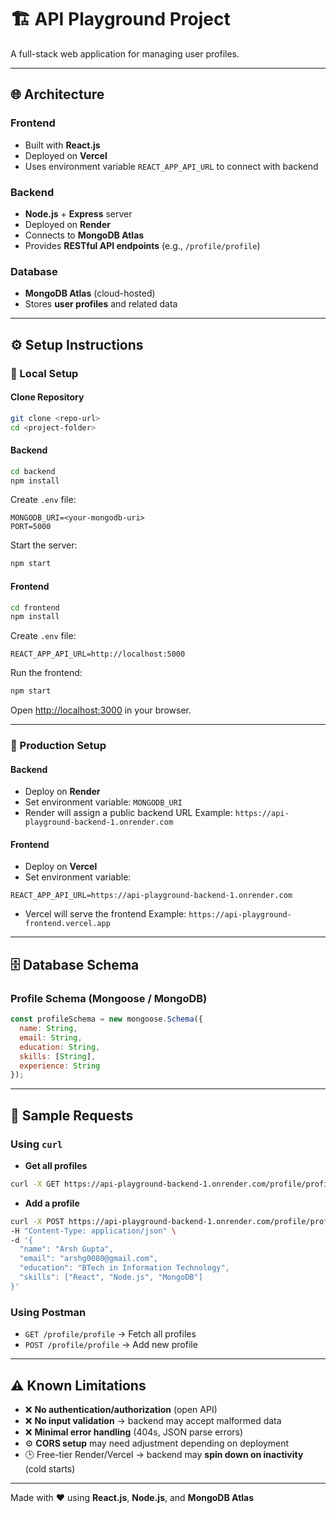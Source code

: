 # 🏗️ API Playground Project

A full-stack web application for managing user profiles.

---

## 🌐 Architecture

### **Frontend**

* Built with **React.js**
* Deployed on **Vercel**
* Uses environment variable `REACT_APP_API_URL` to connect with backend

### **Backend**

* **Node.js** + **Express** server
* Deployed on **Render**
* Connects to **MongoDB Atlas**
* Provides **RESTful API endpoints** (e.g., `/profile/profile`)

### **Database**

* **MongoDB Atlas** (cloud-hosted)
* Stores **user profiles** and related data

---

## ⚙️ Setup Instructions

### 🔹 Local Setup

#### **Clone Repository**

```bash
git clone <repo-url>
cd <project-folder>
```

#### **Backend**

```bash
cd backend
npm install
```

Create `.env` file:

```env
MONGODB_URI=<your-mongodb-uri>
PORT=5000
```

Start the server:

```bash
npm start
```

#### **Frontend**

```bash
cd frontend
npm install
```

Create `.env` file:

```env
REACT_APP_API_URL=http://localhost:5000
```

Run the frontend:

```bash
npm start
```

Open [http://localhost:3000](http://localhost:3000) in your browser.

---

### 🔹 Production Setup

#### **Backend**

* Deploy on **Render**
* Set environment variable: `MONGODB_URI`
* Render will assign a public backend URL
  Example: `https://api-playground-backend-1.onrender.com`

#### **Frontend**

* Deploy on **Vercel**
* Set environment variable:

```env
REACT_APP_API_URL=https://api-playground-backend-1.onrender.com
```

* Vercel will serve the frontend
  Example: `https://api-playground-frontend.vercel.app`

---

## 🗄️ Database Schema

### **Profile Schema (Mongoose / MongoDB)**

```javascript
const profileSchema = new mongoose.Schema({
  name: String,
  email: String,
  education: String,
  skills: [String],
  experience: String
});
```

---

## 📡 Sample Requests

### **Using `curl`**

* **Get all profiles**

```bash
curl -X GET https://api-playground-backend-1.onrender.com/profile/profile
```

* **Add a profile**

```bash
curl -X POST https://api-playground-backend-1.onrender.com/profile/profile \
-H "Content-Type: application/json" \
-d '{
  "name": "Arsh Gupta",
  "email": "arshg0080@gmail.com",
  "education": "BTech in Information Technology",
  "skills": ["React", "Node.js", "MongoDB"]
}'
```

### **Using Postman**

* `GET /profile/profile` → Fetch all profiles
* `POST /profile/profile` → Add new profile

---

## ⚠️ Known Limitations

* ❌ **No authentication/authorization** (open API)
* ❌ **No input validation** → backend may accept malformed data
* ❌ **Minimal error handling** (404s, JSON parse errors)
* ⚙️ **CORS setup** may need adjustment depending on deployment
* 🕒 Free-tier Render/Vercel → backend may **spin down on inactivity** (cold starts)

---

Made with ❤️ using **React.js**, **Node.js**, and **MongoDB Atlas**
